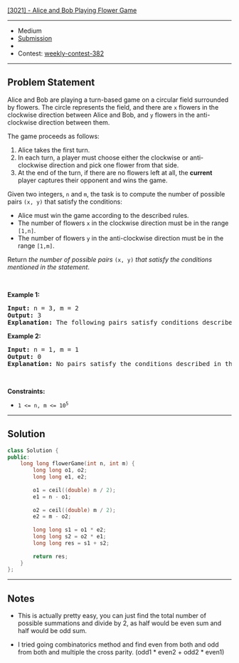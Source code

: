 [[3021] - Alice and Bob Playing Flower Game](https://leetcode.com/problems/alice-and-bob-playing-flower-game)

---

- Medium
- [Submission](https://leetcode.com/problems/alice-and-bob-playing-flower-game/submissions/1158843970/)
- 
- Contest: [weekly-contest-382](https://leetcode.com/contest/weekly-contest-382)

---

## Problem Statement

<p>Alice and Bob are playing a turn-based game on a circular field surrounded by flowers. The circle represents the field, and there are <code>x</code> flowers in the clockwise direction between Alice and Bob, and <code>y</code> flowers in the anti-clockwise direction between them.</p>

<p>The game proceeds as follows:</p>

<ol>
	<li>Alice takes the first turn.</li>
	<li>In each turn, a player must choose either the clockwise or anti-clockwise direction and pick one flower from that side.</li>
	<li>At the end of the turn, if there are no flowers left at all, the <strong>current</strong> player captures their opponent and wins the game.</li>
</ol>

<p>Given two integers, <code>n</code> and <code>m</code>, the task is to compute the number of possible pairs <code>(x, y)</code> that satisfy the conditions:</p>

<ul>
	<li>Alice must win the game according to the described rules.</li>
	<li>The number of flowers <code>x</code> in the clockwise direction must be in the range <code>[1,n]</code>.</li>
	<li>The number of flowers <code>y</code> in the anti-clockwise direction must be in the range <code>[1,m]</code>.</li>
</ul>

<p>Return <em>the number of possible pairs</em> <code>(x, y)</code> <em>that satisfy the conditions mentioned in the statement</em>.</p>

<p>&nbsp;</p>
<p><strong class="example">Example 1:</strong></p>

<pre>
<strong>Input:</strong> n = 3, m = 2
<strong>Output:</strong> 3
<strong>Explanation:</strong> The following pairs satisfy conditions described in the statement: (1,2), (3,2), (2,1).
</pre>

<p><strong class="example">Example 2:</strong></p>

<pre>
<strong>Input:</strong> n = 1, m = 1
<strong>Output:</strong> 0
<strong>Explanation:</strong> No pairs satisfy the conditions described in the statement.
</pre>

<p>&nbsp;</p>
<p><strong>Constraints:</strong></p>

<ul>
	<li><code>1 &lt;= n, m &lt;= 10<sup>5</sup></code></li>
</ul>


---

## Solution

```cpp
class Solution {
public:
    long long flowerGame(int n, int m) {
        long long o1, o2;
        long long e1, e2;
        
        o1 = ceil((double) n / 2);
        e1 = n - o1;
        
        o2 = ceil((double) m / 2);
        e2 = m - o2;
        
        long long s1 = o1 * e2;
        long long s2 = o2 * e1;
        long long res = s1 + s2;
        
        return res;
    }
};
```

---

## Notes

- This is actually pretty easy, you can just find the total number of possible summations and divide by 2, as half would be even sum and half would be odd sum.

- I tried going combinatorics method and find even from both and odd from both and multiple the cross parity. (odd1 * even2 + odd2 * even1)
